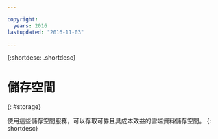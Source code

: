 ```yaml
---

copyright:
  years: 2016
lastupdated: "2016-11-03"

---
```



{:shortdesc: .shortdesc}

# 儲存空間
{: #storage}

使用這些儲存空間服務，可以存取可靠且具成本效益的雲端資料儲存空間。
{: shortdesc}
